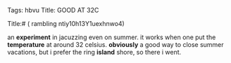 Tags: hbvu
Title: GOOD AT 32C
  
Title:# ( rambling ntiy10h13Y1uexhnwo4)  
  
an **experiment** in jacuzzing even on summer. it works when one put the **temperature** at around 32 celsius. **obviously** a good way to close summer vacations, but i prefer the ring **island** shore, so there i went.
